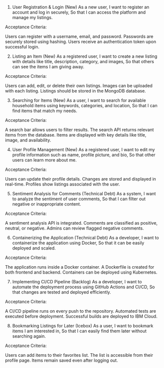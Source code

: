 1. User Registration & Login (New)
As a new user,
I want to register an account and log in securely,
So that I can access the platform and manage my listings.

Acceptance Criteria:

Users can register with a username, email, and password.
Passwords are securely stored using hashing.
Users receive an authentication token upon successful login.

2. Listing an Item (New)
As a registered user,
I want to create a new listing with details like title, description, category, and images,
So that others can see the items I am giving away.

Acceptance Criteria:

Users can add, edit, or delete their own listings.
Images can be uploaded with each listing.
Listings should be stored in the MongoDB database.

3. Searching for Items (New)
As a user,
I want to search for available household items using keywords, categories, and location,
So that I can find items that match my needs.

Acceptance Criteria:

A search bar allows users to filter results.
The search API returns relevant items from the database.
Items are displayed with key details like title, image, and availability.

4. User Profile Management (New)
As a registered user,
I want to edit my profile information such as name, profile picture, and bio,
So that other users can learn more about me.

Acceptance Criteria:

Users can update their profile details.
Changes are stored and displayed in real-time.
Profiles show listings associated with the user.

5. Sentiment Analysis for Comments (Technical Debt)
As a system,
I want to analyze the sentiment of user comments,
So that I can filter out negative or inappropriate content.

Acceptance Criteria:

A sentiment analysis API is integrated.
Comments are classified as positive, neutral, or negative.
Admins can review flagged negative comments.

6. Containerizing the Application (Technical Debt)
As a developer,
I want to containerize the application using Docker,
So that it can be easily deployed and scaled.

Acceptance Criteria:

The application runs inside a Docker container.
A Dockerfile is created for both frontend and backend.
Containers can be deployed using Kubernetes.

7. Implementing CI/CD Pipeline (Backlog)
As a developer,
I want to automate the deployment process using GitHub Actions and CI/CD,
So that changes are tested and deployed efficiently.

Acceptance Criteria:

A CI/CD pipeline runs on every push to the repository.
Automated tests are executed before deployment.
Successful builds are deployed to IBM Cloud.

8. Bookmarking Listings for Later (Icebox)
As a user,
I want to bookmark items I am interested in,
So that I can easily find them later without searching again.

Acceptance Criteria:

Users can add items to their favorites list.
The list is accessible from their profile page.
Items remain saved even after logging out.
